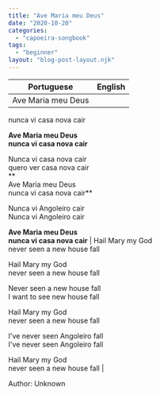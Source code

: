 ```yaml
---
title: "Ave Maria meu Deus"
date: "2020-10-20"
categories: 
  - "capoeira-songbook"
tags: 
  - "beginner"
layout: "blog-post-layout.njk"
---
```


| Portuguese | English |
| --- | --- |
| Ave Maria meu Deus  
nunca vi casa nova cair  
  
**Ave Maria meu Deus  
nunca vi casa nova cair**  
  
Nunca vi casa nova cair  
quero ver casa nova cair  
**  
Ave Maria meu Deus  
nunca vi casa nova cair**  
  
Nunca vi Angoleiro cair  
Nunca vi Angoleiro cair  
  
**Ave Maria meu Deus  
nunca vi casa nova cair** | Hail Mary my God  
never seen a new house fall  
  
Hail Mary my God  
never seen a new house fall  
  
Never seen a new house fall  
I want to see new house fall  
  
Hail Mary my God  
never seen a new house fall  
  
I've never seen Angoleiro fall  
I've never seen Angoleiro fall  
  
Hail Mary my God  
never seen a new house fall |

<figcaption>

Author: Unknown

</figcaption>
